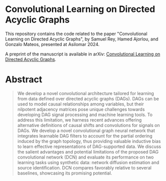 # Convolutional Learning on Directed Acyclic Graphs

This repository contains the code related to the paper "Convolutional Learning on Directed Acyclic Graphs", by Samuel Rey, Hamed Ajorlou, and Gonzalo Mateos, presented at Asilomar 2024.

A preprint of the manuscript is available in arXiv: [Convolutional Learning on Directed Acyclic Graphs](https://arxiv.org/abs/2405.03056).


# Abstract

> We develop a novel convolutional architecture tailored for learning from data defined over directed acyclic graphs (DAGs). DAGs can be used to model causal relationships among variables, but their nilpotent adjacency matrices pose unique challenges towards developing DAG signal processing and machine learning tools. To address this limitation, we harness recent advances offering alternative definitions of causal shifts and convolutions for signals on DAGs. We develop a novel convolutional graph neural network that integrates learnable DAG filters to account for the partial ordering induced by the graph topology, thus providing valuable inductive bias to learn effective representations of DAG-supported data. We discuss the salient advantages and potential limitations of the proposed DAG convolutional network (DCN) and evaluate its performance on two learning tasks using synthetic data: network diffusion estimation and source identification. DCN compares favorably relative to several baselines, showcasing its promising potential.

